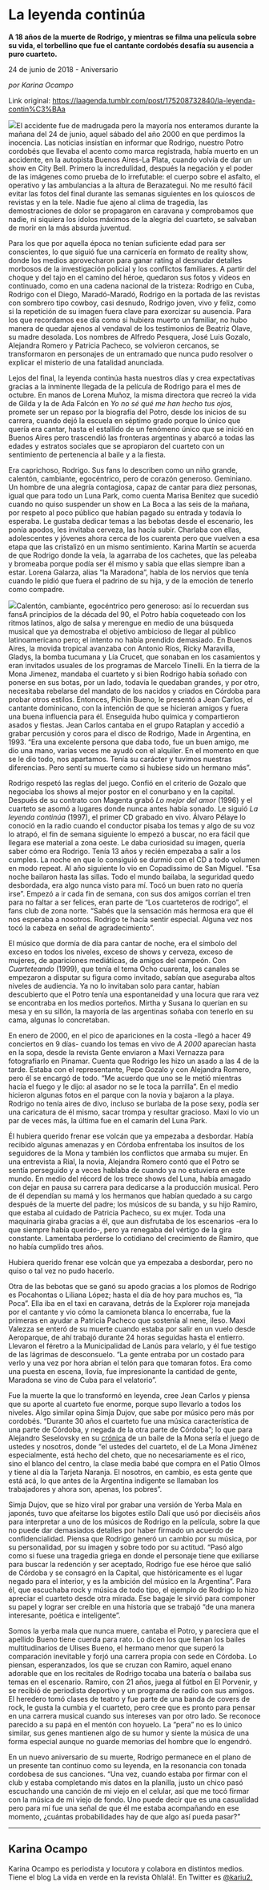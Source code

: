 # La leyenda continúa

**A 18 años de la muerte de Rodrigo, y mientras se filma una película sobre su vida, el torbellino que fue el cantante cordobés desafía su ausencia a puro cuarteto.**

24 de junio de 2018 - Aniversario

_por Karina Ocampo_

Link original: https://laagenda.tumblr.com/post/175208732840/la-leyenda-contin%C3%BAa

![](https://64.media.tumblr.com/cccae9cd32facd2e1445afa46b0d6d8e/tumblr_inline_pau7hd1Iio1t6q87u_500.jpg)El accidente fue de madrugada pero la mayoría nos enteramos durante la mañana del 24 de junio, aquel sábado del año 2000 en que perdimos la inocencia. Las noticias insistían en informar que Rodrigo, nuestro Potro cordobés que llevaba el acento como marca registrada, había muerto en un accidente, en la autopista Buenos Aires-La Plata, cuando volvía de dar un show en City Bell. Primero la incredulidad, después la negación y el poder de las imágenes como prueba de lo irrefutable: el cuerpo sobre el asfalto, el operativo y las ambulancias a la altura de Berazategui. No me resultó fácil evitar las fotos del final durante las semanas siguientes en los quioscos de revistas y en la tele. Nadie fue ajeno al clima de tragedia, las demostraciones de dolor se propagaron en caravana y comprobamos que nadie, ni siquiera los ídolos máximos de la alegría del cuarteto, se salvaban de morir en la más absurda juventud. 


Para los que por aquella época no tenían suficiente edad para ser conscientes, lo que siguió fue una carnicería en formato de reality show, donde los medios aprovecharon para ganar rating al desnudar detalles morbosos de la investigación policial y los conflictos familiares. A partir del choque y del tajo en el camino del héroe, quedaron sus fotos y videos en continuado, como en una cadena nacional de la tristeza: Rodrigo en Cuba, Rodrigo con el Diego, Maradó-Maradó, Rodrigo en la portada de las revistas con sombrero tipo cowboy, casi desnudo, Rodrigo joven, vivo y feliz, como si la repetición de su imagen fuera clave para exorcizar su ausencia. Para los que recordamos ese día como si hubiera muerto un familiar, no hubo manera de quedar ajenos al vendaval de los testimonios de Beatriz Olave, su madre desolada. Los nombres de Alfredo Pesquera, José Luis Gozalo, Alejandra Romero y Patricia Pacheco, se volvieron cercanos, se transformaron en personajes de un entramado que nunca pudo resolver o explicar el misterio de una fatalidad anunciada. 


Lejos del final, la leyenda continúa hasta nuestros días y crea expectativas gracias a la inminente llegada de la película de Rodrigo para el mes de octubre. En manos de Lorena Muñoz, la misma directora que recreó la vida de Gilda y la de Ada Falcón en *Yo no sé qué me han hecho tus ojos*, promete ser un repaso por la biografía del Potro, desde los inicios de su carrera, cuando dejó la escuela en séptimo grado porque lo único que quería era cantar, hasta el estallido de un fenómeno único que se inició en Buenos Aires pero trascendió las fronteras argentinas y abarcó a todas las edades y estratos sociales que se apropiaron del cuarteto con un sentimiento de pertenencia al baile y a la fiesta. 


Era caprichoso, Rodrigo. Sus fans lo describen como un niño grande, calentón, cambiante, egocéntrico, pero de corazón generoso. Geminiano. Un hombre de una alegría contagiosa, capaz de cantar para diez personas, igual que para todo un Luna Park, como cuenta Marisa Benitez que sucedió cuando no quiso suspender un show en La Boca a las seis de la mañana, por respeto al poco público que habían pagado su entrada y todavía lo esperaba. Le gustaba dedicar temas a las bebotas desde el escenario, les ponía apodos, les invitaba cerveza, las hacía subir. Charlaba con ellas, adolescentes y jóvenes ahora cerca de los cuarenta pero que vuelven a esa etapa que las cristalizó en un mismo sentimiento. Karina Martín se acuerda de que Rodrigo donde la veía, la agarraba de los cachetes, que las peleaba y bromeaba porque podía ser él mismo y sabía que ellas siempre iban a estar. Lorena Galarza, alias “la Maradona”, habla de los nervios que tenía cuando le pidió que fuera el padrino de su hija, y de la emoción de tenerlo como compadre. 


![](https://64.media.tumblr.com/cccae9cd32facd2e1445afa46b0d6d8e/tumblr_inline_pau7hd1Iio1t6q87u_500.jpg)Calentón, cambiante, egocéntrico pero generoso: así lo recuerdan sus fansA principios de la década del 90, el Potro había coqueteado con los ritmos latinos, algo de salsa y merengue en medio de una búsqueda musical que ya demostraba el objetivo ambicioso de llegar al público latinoamericano pero; el intento no había prendido demasiado. En Buenos Aires, la movida tropical avanzaba con Antonio Ríos, Ricky Maravilla, Gladys, la bomba tucumana y Lía Crucet, que sonaban en los casamientos y eran invitados usuales de los programas de Marcelo Tinelli. En la tierra de la Mona Jimenez, mandaba el cuarteto y si bien Rodrigo había soñado con ponerse en sus botas, por un lado, todavía le quedaban grandes, y por otro, necesitaba rebelarse del mandato de los nacidos y criados en Córdoba para probar otros estilos. Entonces, Pichín Bueno, le presentó a Jean Carlos, el cantante dominicano, con la intención de que se hicieran amigos y fuera una buena influencia para él. Enseguida hubo química y compartieron asados y fiestas. Jean Carlos cantaba en el grupo Rataplan y accedió a grabar percusión y coros para el disco de Rodrigo, Made in Argentina, en 1993. “Era una excelente persona que daba todo, fue un buen amigo, me dio una mano, varias veces me ayudó con el alquiler. En el momento en que se le dio todo, nos apartamos. Tenía su carácter y tuvimos nuestras diferencias. Pero sentí su muerte como si hubiese sido un hermano más”. 


Rodrigo respetó las reglas del juego. Confió en el criterio de Gozalo que negociaba los shows al mejor postor en el conurbano y en la capital. Después de su contrato con Magenta grabó *Lo mejor del amor* (1996) y el cuarteto se asomó a lugares donde nunca antes había sonado. Le siguió *La leyenda continúa* (1997), el primer CD grabado en vivo. Álvaro Pélaye lo conoció en la radio cuando el conductor pisaba los temas y algo de su voz lo atrapó, el fin de semana siguiente lo empezó a buscar, no era fácil que llegara ese material a zona oeste. Le daba curiosidad su imagen, quería saber cómo era Rodrigo. Tenía 13 años y recién empezaba a salir a los cumples. La noche en que lo consiguió se durmió con el CD a todo volumen en modo repeat. Al año siguiente lo vio en Copadissimo de San Miguel. “Esa noche bailaron hasta las sillas. Todo el mundo bailaba, la seguridad quedo desbordada, era algo nunca visto para mí. Tocó un buen rato no quería irse”. Empezó a ir cada fin de semana, con sus dos amigos corrían el tren para no faltar a ser felices, eran parte de “Los cuarteteros de rodrigo”, el fans club de zona norte. “Sabés que la sensación más hermosa era que él nos esperaba a nosotros. Rodrigo te hacía sentir especial. Alguna vez nos tocó la cabeza en señal de agradecimiento”.


El músico que dormía de día para cantar de noche, era el símbolo del exceso en todos los niveles, exceso de shows y cerveza, exceso de mujeres, de apariciones mediáticas, de amigos del campeón. Con *Cuarteteando* (1999), que tenía el tema Ocho cuarenta, los canales se empezaron a disputar su figura como invitado, sabían que aseguraba altos niveles de audiencia. Ya no lo invitaban solo para cantar, habían descubierto que el Potro tenía una espontaneidad y una locura que rara vez se encontraba en los medios porteños. Mirtha y Susana lo querían en su mesa y en su sillón, la mayoría de las argentinas soñaba con tenerlo en su cama, algunas lo concretaban. 


En enero de 2000, en el pico de apariciones en la costa -llegó a hacer 49 conciertos en 9 días- cuando los temas en vivo de *A 2000* aparecían hasta en la sopa, desde la revista Gente enviaron a Maxi Vernazza para fotografiarlo en Pinamar. Cuenta que Rodrigo les hizo un asado a las 4 de la tarde. Estaba con el representante, Pepe Gozalo y con Alejandra Romero, pero él se encargó de todo. “Me acuerdo que uno se le metió mientras hacía el fuego y le dijo: al asador no se le toca la parrilla”. En el medio hicieron algunas fotos en el parque con la novia y bajaron a la playa. Rodrigo no tenía aires de divo, incluso se burlaba de la pose sexy, podía ser una caricatura de él mismo, sacar trompa y resultar gracioso. Maxi lo vio un par de veces más, la última fue en el camarín del Luna Park. 


Él hubiera querido frenar ese volcán que ya empezaba a desbordar. Había recibido algunas amenazas y en Córdoba enfrentaba los insultos de los seguidores de la Mona y también los conflictos que armaba su mujer. En una entrevista a Rial, la novia, Alejandra Romero contó que el Potro se sentía perseguido y a veces hablaba de cuando ya no estuviera en este mundo. En medio del récord de los trece shows del Luna, había amagado con dejar en pausa su carrera para dedicarse a la producción musical. Pero de él dependían su mamá y los hermanos que habían quedado a su cargo después de la muerte del padre; los músicos de su banda, y su hijo Ramiro, que estaba al cuidado de Patricia Pacheco, su ex mujer. Toda una maquinaria giraba gracias a él, que aun disfrutaba de los escenarios -era lo que siempre había querido-, pero ya renegaba del vértigo de la gira constante. Lamentaba perderse lo cotidiano del crecimiento de Ramiro, que no había cumplido tres años. 


Hubiera querido frenar ese volcán que ya empezaba a desbordar, pero no quiso o tal vez no pudo hacerlo.


Otra de las bebotas que se ganó su apodo gracias a los plomos de Rodrigo es Pocahontas o Liliana López; hasta el día de hoy para muchos es, “la Poca”. Ella iba en el taxi en caravana, detrás de la Explorer roja manejada por el cantante y vio cómo la camioneta blanca lo encerraba, fue la primeras en ayudar a Patricia Pacheco que sostenía al nene, ileso. Maxi Valezza se enteró de su muerte cuando estaba por salir en un vuelo desde Aeroparque, de ahí trabajó durante 24 horas seguidas hasta el entierro. Llevaron el féretro a la Municipalidad de Lanús para velarlo, y él fue testigo de las lágrimas de desconsuelo. “La gente entraba por un costado para verlo y una vez por hora abrían el telón para que tomaran fotos. Era como una puesta en escena, llovía, fue impresionante la cantidad de gente, Maradona se vino de Cuba para el velatorio”. 


Fue la muerte la que lo transformó en leyenda, cree Jean Carlos y piensa que su aporte al cuarteto fue enorme, porque supo llevarlo a todos los niveles. Algo similar opina Simja Dujov, que sabe por músico pero más por cordobés. “Durante 30 años el cuarteto fue una música característica de una parte de Córdoba, y negada de la otra parte de Córdoba”; lo que para Alejandro Seselovsky en su [crónica](http://laagenda.buenosaires.gob.ar/post/162539300710/elvis-colocado-de-fern%C3%A9) de un baile de la Mona sería el juego de ustedes y nosotros, donde “el ustedes del cuarteto, el de La Mona Jiménez especialmente, está hecho del cheto, que no necesariamente es el rico, sino el blanco del centro, la clase media babé que compra en el Patio Olmos y tiene al día la Tarjeta Naranja. El nosotros, en cambio, es esta gente que está acá, lo que antes de la Argentina indigente se llamaban los trabajadores y ahora son, apenas, los pobres”.


Simja Dujov, que se hizo viral por grabar una versión de Yerba Mala en japonés, tuvo que afeitarse los bigotes estilo Dalí que usó por dieciséis años para interpretar a uno de los músicos de Rodrigo en la película, sobre la que no puede dar demasiados detalles por haber firmado un acuerdo de confidencialidad. Piensa que Rodrigo generó un cambio por su música, por su personalidad, por su imagen y sobre todo por su actitud. “Pasó algo como si fuese una tragedia griega en donde el personaje tiene que exiliarse para buscar la redención y ser aceptado, Rodrigo fue ese héroe que salió de Córdoba y se consagró en la Capital, que históricamente es el lugar negado para el interior, y es la ambición del músico en la Argentina”. Para él, que escuchaba rock y música de todo tipo, el ejemplo de Rodrigo lo hizo apreciar el cuarteto desde otra mirada. Ese bagaje le sirvió para componer su papel y lograr ser creíble en una historia que se trabajó “de una manera interesante, poética e inteligente”. 


Somos la yerba mala que nunca muere, cantaba el Potro, y pareciera que el apellido Bueno tiene cuerda para rato. Lo dicen los que llenan los bailes multitudinarios de Ulises Bueno, el hermano menor que superó la comparación inevitable y forjó una carrera propia con sede en Córdoba. Lo piensan, esperanzados, los que se cruzan con Ramiro, aquel enano adorable que en los recitales de Rodrigo tocaba una batería o bailaba sus temas en el escenario. Ramiro, con 21 años, juega al fútbol en El Porvenir, y se recibió de periodista deportivo y un programa de radio con sus amigos. El heredero tomó clases de teatro y fue parte de una banda de covers de rock, le gusta la cumbia y el cuarteto, pero cree que es pronto para pensar en una carrera musical cuando sus intereses van por otro lado. Se reconoce parecido a su papá en el mentón con hoyuelo. La “pera” no es lo único similar, sus genes mantienen algo de su humor y siente la música de una forma especial aunque no guarde memorias del hombre que lo engendró. 


En un nuevo aniversario de su muerte, Rodrigo permanece en el plano de un presente tan contínuo como su leyenda, en la resonancia con tonada cordobesa de sus canciones. “Una vez, cuando estaba por firmar con el club y estaba completando mis datos en la planilla, justo un chico pasó escuchando una canción de mi viejo en el celular, así que me tocó firmar con la música de mi viejo de fondo. Uno puede decir que es una casualidad pero para mí fue una señal de que él me estaba acompañando en ese momento, ¿cuántas probabilidades hay de que algo así pueda pasar?”




---

 Karina Ocampo
--------------

 Karina Ocampo es periodista y locutora y colabora en distintos medios. Tiene el blog La vida en verde en la revista Ohlalá!. En Twitter es [@kariu2.](https://twitter.com/kariu2)

